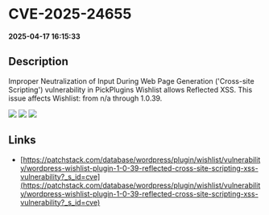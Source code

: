 # CVE-2025-24655

**2025-04-17 16:15:33**

## Description
Improper Neutralization of Input During Web Page Generation ('Cross-site Scripting') vulnerability in PickPlugins Wishlist allows Reflected XSS. This issue affects Wishlist: from n/a through 1.0.39.

![](https://img.shields.io/static/v1?label=Score&message=7.1&color=red)
![](https://img.shields.io/static/v1?label=Severity&message=HIGH&color=red)
![](https://img.shields.io/static/v1?label=CWE&message=XSS&color=green)

## Links
- [https://patchstack.com/database/wordpress/plugin/wishlist/vulnerability/wordpress-wishlist-plugin-1-0-39-reflected-cross-site-scripting-xss-vulnerability?_s_id=cve](https://patchstack.com/database/wordpress/plugin/wishlist/vulnerability/wordpress-wishlist-plugin-1-0-39-reflected-cross-site-scripting-xss-vulnerability?_s_id=cve)
